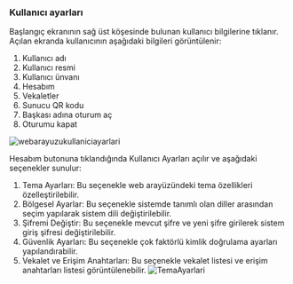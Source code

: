 ﻿### Kullanıcı ayarları
Başlangıç ekranının sağ üst köşesinde bulunan kullanıcı bilgilerine tıklanır. Açılan ekranda kullanıcının aşağıdaki bilgileri görüntülenir:
1.  Kullanıcı adı
2.  Kullanıcı resmi
3.  Kullanıcı ünvanı
4.  Hesabım
5.  Vekaletler
6.  Sunucu QR kodu
7.  Başkası adına oturum aç
8.  Oturumu kapat

![webarayuzukullaniciayarlari](https://docsbimser.blob.core.windows.net/imagecontainer/webarayuzumenu-64cdbd67-1ed9-445f-9eea-dc7715ce1956.png)

Hesabım butonuna tıklandığında Kullanıcı Ayarları açılır ve aşağıdaki seçenekler sunulur:
1.  Tema Ayarları:  Bu seçenekle web arayüzündeki tema özellikleri özelleştirilebilir. 
2.  Bölgesel Ayarlar: Bu seçenekle sistemde tanımlı olan diller arasından seçim yapılarak sistem dili değiştirilebilir.
3.  Şifremi Değiştir: Bu seçenekle mevcut şifre ve yeni şifre girilerek sistem giriş şifresi değiştirilebilir.
4.  Güvenlik Ayarları: Bu seçenekle çok faktörlü kimlik doğrulama ayarları yapılandırabilir. 
5. Vekalet ve Erişim Anahtarları: Bu seçenekle vekalet listesi ve erişim anahtarları listesi görüntülenebilir.
![TemaAyarlari](https://docsbimser.blob.core.windows.net/imagecontainer/TemaAyarlari-f402a42d-7182-473b-add6-3f20ab32dec2.png)

 
